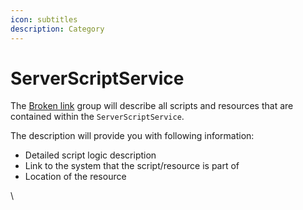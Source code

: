 ```yaml
---
icon: subtitles
description: Category
---
```


# ServerScriptService

The [Broken link](broken-reference "mention") group will describe all scripts and resources that are contained within the `ServerScriptService`.

The description will provide you with following information:

* Detailed script logic description
* Link to the system that the script/resource is part of
* Location of the resource



\


